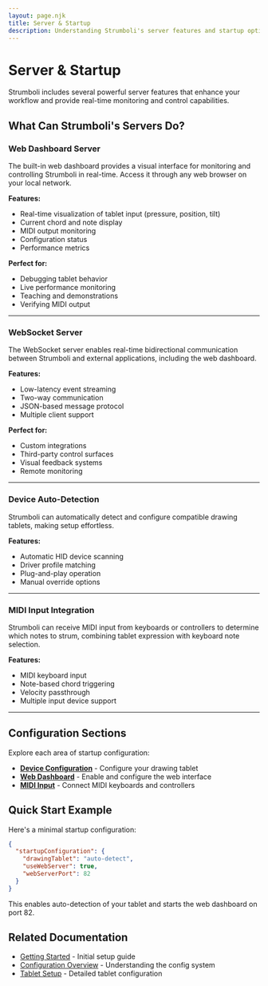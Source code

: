 ```yaml
---
layout: page.njk
title: Server & Startup
description: Understanding Strumboli's server features and startup options
---
```


# Server & Startup

Strumboli includes several powerful server features that enhance your workflow and provide real-time monitoring and control capabilities.

## What Can Strumboli's Servers Do?

### Web Dashboard Server

The built-in web dashboard provides a visual interface for monitoring and controlling Strumboli in real-time. Access it through any web browser on your local network.

**Features:**
- Real-time visualization of tablet input (pressure, position, tilt)
- Current chord and note display
- MIDI output monitoring
- Configuration status
- Performance metrics

**Perfect for:**
- Debugging tablet behavior
- Live performance monitoring
- Teaching and demonstrations
- Verifying MIDI output

---

### WebSocket Server

The WebSocket server enables real-time bidirectional communication between Strumboli and external applications, including the web dashboard.

**Features:**
- Low-latency event streaming
- Two-way communication
- JSON-based message protocol
- Multiple client support

**Perfect for:**
- Custom integrations
- Third-party control surfaces
- Visual feedback systems
- Remote monitoring

---

### Device Auto-Detection

Strumboli can automatically detect and configure compatible drawing tablets, making setup effortless.

**Features:**
- Automatic HID device scanning
- Driver profile matching
- Plug-and-play operation
- Manual override options

---

### MIDI Input Integration

Strumboli can receive MIDI input from keyboards or controllers to determine which notes to strum, combining tablet expression with keyboard note selection.

**Features:**
- MIDI keyboard input
- Note-based chord triggering
- Velocity passthrough
- Multiple input device support

---

## Configuration Sections

Explore each area of startup configuration:

- **[Device Configuration](/about/device-configuration/)** - Configure your drawing tablet
- **[Web Dashboard](/about/web-dashboard/)** - Enable and configure the web interface
- **[MIDI Input](/about/midi-input/)** - Connect MIDI keyboards and controllers

## Quick Start Example

Here's a minimal startup configuration:

```json
{
  "startupConfiguration": {
    "drawingTablet": "auto-detect",
    "useWebServer": true,
    "webServerPort": 82
  }
}
```

This enables auto-detection of your tablet and starts the web dashboard on port 82.

## Related Documentation

- [Getting Started](/about/getting-started/) - Initial setup guide
- [Configuration Overview](/about/configuration-overview/) - Understanding the config system
- [Tablet Setup](/about/tablet-setup/) - Detailed tablet configuration

